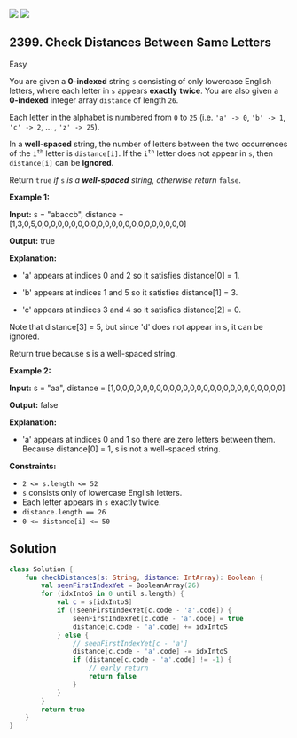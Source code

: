 [![](https://img.shields.io/github/stars/javadev/LeetCode-in-Kotlin?label=Stars&style=flat-square)](https://github.com/javadev/LeetCode-in-Kotlin)
[![](https://img.shields.io/github/forks/javadev/LeetCode-in-Kotlin?label=Fork%20me%20on%20GitHub%20&style=flat-square)](https://github.com/javadev/LeetCode-in-Kotlin/fork)

## 2399\. Check Distances Between Same Letters

Easy

You are given a **0-indexed** string `s` consisting of only lowercase English letters, where each letter in `s` appears **exactly** **twice**. You are also given a **0-indexed** integer array `distance` of length `26`.

Each letter in the alphabet is numbered from `0` to `25` (i.e. `'a' -> 0`, `'b' -> 1`, `'c' -> 2`, ... , `'z' -> 25`).

In a **well-spaced** string, the number of letters between the two occurrences of the <code>i<sup>th</sup></code> letter is `distance[i]`. If the <code>i<sup>th</sup></code> letter does not appear in `s`, then `distance[i]` can be **ignored**.

Return `true` _if_ `s` _is a **well-spaced** string, otherwise return_ `false`.

**Example 1:**

**Input:** s = "abaccb", distance = [1,3,0,5,0,0,0,0,0,0,0,0,0,0,0,0,0,0,0,0,0,0,0,0,0,0]

**Output:** true

**Explanation:**

- 'a' appears at indices 0 and 2 so it satisfies distance[0] = 1.

- 'b' appears at indices 1 and 5 so it satisfies distance[1] = 3.

- 'c' appears at indices 3 and 4 so it satisfies distance[2] = 0.

Note that distance[3] = 5, but since 'd' does not appear in s, it can be ignored.

Return true because s is a well-spaced string. 

**Example 2:**

**Input:** s = "aa", distance = [1,0,0,0,0,0,0,0,0,0,0,0,0,0,0,0,0,0,0,0,0,0,0,0,0,0]

**Output:** false

**Explanation:**

- 'a' appears at indices 0 and 1 so there are zero letters between them. Because distance[0] = 1, s is not a well-spaced string. 

**Constraints:**

*   `2 <= s.length <= 52`
*   `s` consists only of lowercase English letters.
*   Each letter appears in `s` exactly twice.
*   `distance.length == 26`
*   `0 <= distance[i] <= 50`

## Solution

```kotlin
class Solution {
    fun checkDistances(s: String, distance: IntArray): Boolean {
        val seenFirstIndexYet = BooleanArray(26)
        for (idxIntoS in 0 until s.length) {
            val c = s[idxIntoS]
            if (!seenFirstIndexYet[c.code - 'a'.code]) {
                seenFirstIndexYet[c.code - 'a'.code] = true
                distance[c.code - 'a'.code] += idxIntoS
            } else {
                // seenFirstIndexYet[c - 'a']
                distance[c.code - 'a'.code] -= idxIntoS
                if (distance[c.code - 'a'.code] != -1) {
                    // early return
                    return false
                }
            }
        }
        return true
    }
}
```
